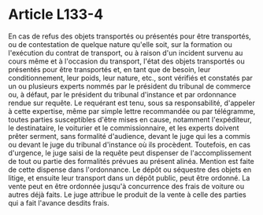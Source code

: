 # Article L133-4

En cas de refus des objets transportés ou présentés pour être transportés, ou de contestation de quelque nature qu'elle soit, sur la formation ou l'exécution du contrat de transport, ou à raison d'un incident survenu au cours même et à l'occasion du transport, l'état des objets transportés ou présentés pour être transportés et, en tant que de besoin, leur conditionnement, leur poids, leur nature, etc., sont vérifiés et constatés par un ou plusieurs experts nommés par le président du tribunal de commerce ou, à défaut, par le président du tribunal d'instance et par ordonnance rendue sur requête.   Le requérant est tenu, sous sa responsabilité, d'appeler à cette expertise, même par simple lettre recommandée ou par télégramme, toutes parties susceptibles d'être mises en cause, notamment l'expéditeur, le destinataire, le voiturier et le commissionnaire, et les experts doivent prêter serment, sans formalité d'audience, devant le juge qui les a commis ou devant le juge du tribunal d'instance où ils procèdent. Toutefois, en cas d'urgence, le juge saisi de la requête peut dispenser de l'accomplissement de tout ou partie des formalités prévues au présent alinéa. Mention est faite de cette dispense dans l'ordonnance.   Le dépôt ou séquestre des objets en litige, et ensuite leur transport dans un dépôt public, peut être ordonné.   La vente peut en être ordonnée jusqu'à concurrence des frais de voiture ou autres déjà faits. Le juge attribue le produit de la vente à celle des parties qui a fait l'avance desdits frais.